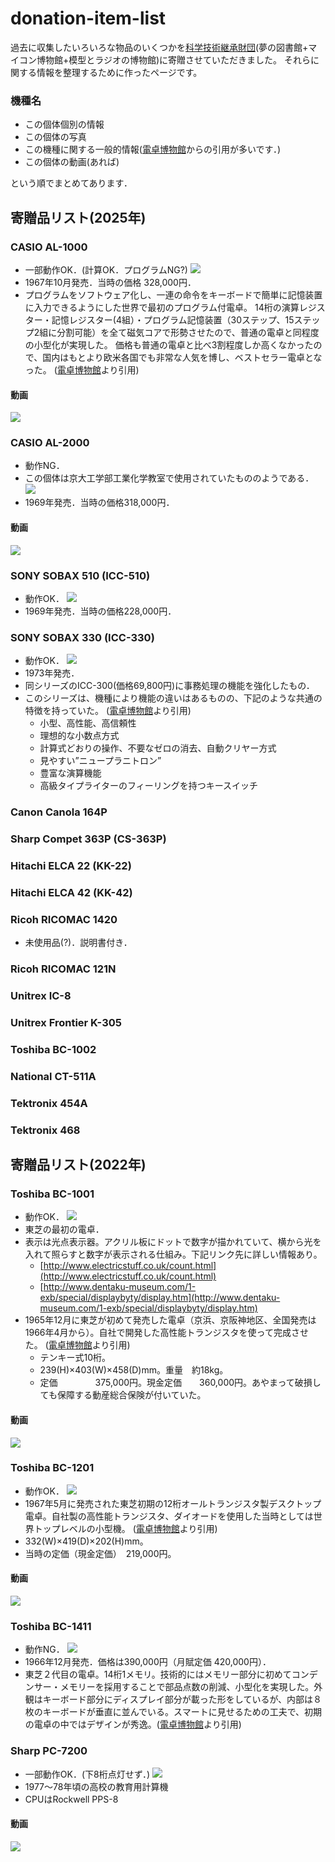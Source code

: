 # donation-item-list

過去に収集したいろいろな物品のいくつかを[科学技術継承財団](https://scitech.or.jp/)(夢の図書館+マイコン博物館+模型とラジオの博物館)に寄贈させていただきました。
それらに関する情報を整理するために作ったページです。

### 機種名
- この個体個別の情報
- この個体の写真
- この機種に関する一般的情報([電卓博物館](http://www.dentaku-museum.com/)からの引用が多いです．)
- この個体の動画(あれば)

という順でまとめてあります．

## 寄贈品リスト(2025年)
### CASIO AL-1000
- 一部動作OK．(計算OK．プログラムNG?)
![](./images/AL1000.jpg)
- 1967年10月発売．当時の価格 328,000円．
- プログラムをソフトウェア化し、一連の命令をキーボードで簡単に記憶装置に入力できるようにした世界で最初のプログラム付電卓。
14桁の演算レジスター・記憶レジスター(4組）・プログラム記憶装置（30ステップ、15ステップ2組に分割可能）を全て磁気コアで形勢させたので、普通の電卓と同程度の小型化が実現した。
価格も普通の電卓と比べ3割程度しか高くなかったので、国内はもとより欧米各国でも非常な人気を博し、ベストセラー電卓となった。
([電卓博物館](http://www.dentaku-museum.com/calc/calc/2-casio/1-casiod/casiod.html)より引用)
#### 動画
[![](http://img.youtube.com/vi/BeIrLHDxwRw/0.jpg)](https://www.youtube.com/watch?v=BeIrLHDxwRw)

### CASIO AL-2000
- 動作NG．
- この個体は京大工学部工業化学教室で使用されていたもののようである．
![](./images/AL2000.jpg)
- 1969年発売．当時の価格318,000円．

#### 動画
[![](http://img.youtube.com/vi/e4F-G-5JWjo/0.jpg)](https://www.youtube.com/watch?v=e4F-G-5JWjo)

### SONY SOBAX 510 (ICC-510)
- 動作OK．
![](./images/SOBAX510.jpg)
- 1969年発売．当時の価格228,000円．


### SONY SOBAX 330 (ICC-330)
- 動作OK．
![](./images/SOBAX330.jpg)
- 1973年発売．
- 同シリーズのICC-300(価格69,800円)に事務処理の機能を強化したもの．
- このシリーズは、機種により機能の違いはあるものの、下記のような共通の特徴を持っていた。
([電卓博物館](http://www.dentaku-museum.com/calc/calc/4-sony/sobax/sobax.html)より引用)
  - 小型、高性能、高信頼性
  - 理想的な小数点方式
  - 計算式どおりの操作、不要なゼロの消去、自動クリヤー方式
  - 見やすい”ニュープラニトロン”
  - 豊富な演算機能
  - 高級タイプライターのフィーリングを持つキースイッチ

### Canon Canola 164P

### Sharp Compet 363P (CS-363P)

### Hitachi ELCA 22 (KK-22)

### Hitachi ELCA 42 (KK-42)


### Ricoh RICOMAC 1420
- 未使用品(?)．説明書付き．


### Ricoh RICOMAC 121N

### Unitrex IC-8

### Unitrex Frontier K-305

### Toshiba BC-1002


### National CT-511A

### Tektronix 454A

### Tektronix 468


## 寄贈品リスト(2022年)
### Toshiba BC-1001
- 動作OK．
![](./images/BC1001.jpg)
- 東芝の最初の電卓．
- 表示は光点表示器。アクリル板にドットで数字が描かれていて、横から光を入れて照らすと数字が表示される仕組み。下記リンク先に詳しい情報あり。
  - [http://www.electricstuff.co.uk/count.html](http://www.electricstuff.co.uk/count.html)
  - [http://www.dentaku-museum.com/1-exb/special/displaybyty/display.htm](http://www.dentaku-museum.com/1-exb/special/displaybyty/display.htm)
- 1965年12月に東芝が初めて発売した電卓（京浜、京阪神地区、全国発売は1966年4月から）。自社で開発した高性能トランジスタを使って完成させた。
([電卓博物館](http://www.dentaku-museum.com/calc/calc/5-toshiba/1-toshibad/toshibad.html)より引用)
  - テンキー式10桁。
  - 239(H)×403(W)×458(D)mm。重量　約18kg。
  - 定価　　　　 375,000円。現金定価　　360,000円。あやまって破損しても保障する動産総合保険が付いていた。

#### 動画
[![](http://img.youtube.com/vi/bSgsL_RL1QQ/0.jpg)](https://www.youtube.com/watch?v=bSgsL_RL1QQ)

### Toshiba BC-1201
- 動作OK．
![](./images/BC1201.jpg)
- 1967年5月に発売された東芝初期の12桁オールトランジスタ製デスクトップ電卓。自社製の高性能トランジスタ、ダイオードを使用した当時としては世界トップレベルの小型機。
([電卓博物館](http://www.dentaku-museum.com/calc/calc/5-toshiba/1-toshibad/toshibad.html)より引用)
- 332(W)×419(D)×202(H)mm。
- 当時の定価（現金定価）　219,000円。

#### 動画
[![](http://img.youtube.com/vi/qIcW7tdNmYQ/0.jpg)](https://www.youtube.com/watch?v=qIcW7tdNmYQ)

### Toshiba BC-1411
- 動作NG．
![](./images/BC1411.jpg)
- 1966年12月発売．価格は390,000円（月賦定価 420,000円）．
- 東芝２代目の電卓。14桁1メモリ。技術的にはメモリー部分に初めてコンデンサー・メモリーを採用することで部品点数の削減、小型化を実現した。外観はキーボード部分にディスプレイ部分が載った形をしているが、内部は８枚のキーボードが垂直に並んでいる。スマートに見せるための工夫で、初期の電卓の中ではデザインが秀逸。([電卓博物館](http://www.dentaku-museum.com/calc/calc/5-toshiba/1-toshibad/toshibad.html)より引用)

### Sharp PC-7200
- 一部動作OK．(下8桁点灯せず．)
![](./images/PC7200.jpg)
- 1977～78年頃の高校の教育用計算機
- CPUはRockwell PPS-8
#### 動画
[![](http://img.youtube.com/vi/AM4R2I0qPCQ/0.jpg)](https://www.youtube.com/watch?v=AM4R2I0qPCQ)

